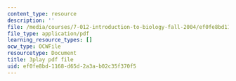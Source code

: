 ```yaml
---
content_type: resource
description: ''
file: /media/courses/7-012-introduction-to-biology-fall-2004/ef0fe8bd1168d65d2a3ab02c35f370f5_470931.pdf
file_type: application/pdf
learning_resource_types: []
ocw_type: OCWFile
resourcetype: Document
title: 3play pdf file
uid: ef0fe8bd-1168-d65d-2a3a-b02c35f370f5
---
```


